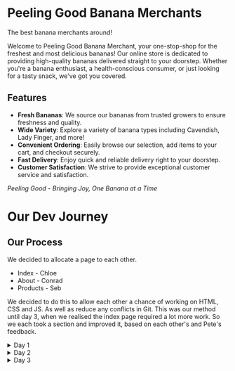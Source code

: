 # Peeling Good Banana Merchants

The best banana merchants around!

Welcome to Peeling Good Banana Merchant, your one-stop-shop for the freshest and most delicious bananas! Our online store is dedicated to providing high-quality bananas delivered straight to your doorstep. Whether you're a banana enthusiast, a health-conscious consumer, or just looking for a tasty snack, we've got you covered.

## Features

- **Fresh Bananas**: We source our bananas from trusted growers to ensure freshness and quality.
- **Wide Variety**: Explore a variety of banana types including Cavendish, Lady Finger, and more!
- **Convenient Ordering**: Easily browse our selection, add items to your cart, and checkout securely.
- **Fast Delivery**: Enjoy quick and reliable delivery right to your doorstep.
- **Customer Satisfaction**: We strive to provide exceptional customer service and satisfaction.

*Peeling Good - Bringing Joy, One Banana at a Time*

# Our Dev Journey

## Our Process

We decided to allocate a page to each other.
- Index - Chloe
- About - Conrad
- Products - Seb

We decided to do this to allow each other a chance of working on HTML, CSS and JS. As well as reduce any conflicts in Git. This was our method until day 3, when we realised the index page required a lot more work. So we each took a section and improved it, based on each other's and Pete's feedback.


<details>

<summary>Day 1</summary>

# How far we've got

## GHPages as of 5:18pm 18/04/2024
### Index
![alt text](readme_images/day1-index.png)

### Products

![alt text](readme_images/day1-products.png)

### About

![alt text](readme_images/day1-about.png)

# What you plan to do next

- Footer
- Hero
- Responsive design
- JS
- Figure out the content (e.g images, text)
- Finish by Friday

# Confidence levels

## Current
- Conrad - 66.66%
- Seb - confident but maybe not after js
- Chloe - 90%

## To finish
- Conrad - 100% for min requirement
- Seb - 100% for min requirement
- Chloe - 100% for min requirement

# Frustration levels!
- Conrad - "I don't like the trello board"
- Seb - "can be frustrating but will get used to it"
- Chloe - "Conrad is mean to me about the bananas :("


# Things you've learned today

- Lots about git workflow
- logistics is 2/3rd of the work!
- Responsive design is hard

# Any other thoughts!

- Excited for tomorrow!!!
- Excited for JS
- Tired :(

</details>

<details>

<summary>Day 2</summary>

# How far we've got

## GHPages as of 4:30pm 19/04/2024
### Index

Working Tabs.

![alt text](readme_images/day2-index.png)

### Products

![alt text](readme_images/day2-about.png)

### About

![alt text](readme_images/day2-products.png)

</details>

<details>

<summary>Day 3</summary>

# How far we've got
## GHPages as of 4:30pm 19/04/2024
### Index

#### Desktop

#### Mobile

![alt text](readme_images/day3-index.png)

### Products

#### Desktop

#### Mobile

![alt text](readme_images/day3-about.png)

### About

#### Desktop

#### Mobile

![alt text](readme_images/day3-products.png)

</details>